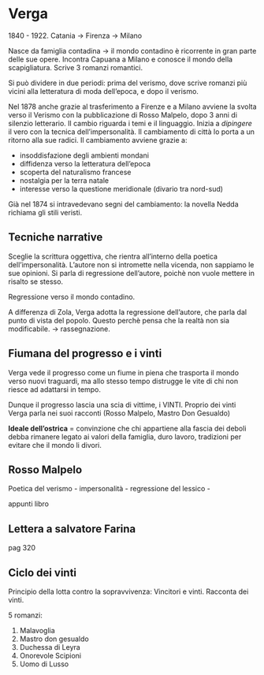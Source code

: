 # Verga

1840 - 1922. Catania → Firenza → Milano

Nasce da famiglia contadina → il mondo contadino è ricorrente in gran parte delle sue opere. Incontra Capuana a Milano e conosce il mondo della scapigliatura. Scrive 3 romanzi romantici.

Si può dividere in due periodi: prima del verismo, dove scrive romanzi più vicini alla letteratura di moda dell’epoca, e dopo il verismo.

Nel 1878 anche grazie al trasferimento a Firenze e a Milano avviene la svolta verso il Verismo con la pubblicazione di Rosso Malpelo, dopo 3 anni di silenzio letterario. Il cambio riguarda i temi e il linguaggio. Inizia a _dipingere_ il vero con la tecnica dell’impersonalità. Il cambiamento di città lo porta a un ritorno alla sue radici. Il cambiamento avviene grazie a:

-   insoddisfazione degli ambienti mondani
-   diffidenza verso la letteratura dell’epoca
-   scoperta del naturalismo francese
-   nostalgia per la terra natale
-   interesse verso la questione meridionale (divario tra nord-sud)

Già nel 1874 si intravedevano segni del cambiamento: la novella Nedda richiama gli stili veristi.

## Tecniche narrative

Sceglie la scrittura oggettiva, che rientra all’interno della poetica dell’impersonalità. L’autore non si intromette nella vicenda, non sappiamo le sue opinioni. Si parla di regressione dell’autore, poichè non vuole mettere in risalto se stesso.

Regressione verso il mondo contadino.

A differenza di Zola, Verga adotta la regressione dell’autore, che parla dal punto di vista del popolo. Questo perchè pensa che la realtà non sia modificabile. → rassegnazione.


## Fiumana del progresso e i vinti

Verga vede il progresso come un fiume in piena che trasporta il mondo verso nuovi traguardi, ma allo stesso tempo distrugge le vite di chi non riesce ad adattarsi in tempo.

Dunque il progresso lascia una scia di vittime, i VINTI. Proprio dei vinti Verga parla nei suoi racconti (Rosso Malpelo, Mastro Don Gesualdo)

**Ideale dell’ostrica** = convinzione che chi appartiene alla fascia dei deboli debba rimanere legato ai valori della famiglia, duro lavoro, tradizioni per evitare che il mondo li divori.

## Rosso Malpelo

Poetica del verismo - impersonalità - regressione del lessico -

appunti libro

## Lettera a salvatore Farina

pag 320

## Ciclo dei vinti

Principio della lotta contro la sopravvivenza: Vincitori e vinti. Racconta dei vinti.

5 romanzi:

1.  Malavoglia
2.  Mastro don gesualdo
3.  Duchessa di Leyra
4.  Onorevole Scipioni
5.  Uomo di Lusso